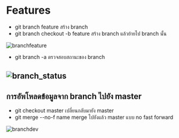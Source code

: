 # Features
* git branch feature	สร้าง branch 
* git branch checkout -b feature    สร้าง branch แล้วย้ายไป branch นั้น

![branchfeature](https://user-images.githubusercontent.com/22350686/35154135-989b00f2-fd5b-11e7-82a0-3e5192dc2c11.PNG)
* git branch -a	ตรวจสอบสถานะของ branch

![branch_status](https://user-images.githubusercontent.com/22350686/35157796-a7062eb2-fd67-11e7-90a1-d5728ba05ed4.PNG)
-------------

## การอัพโหลดข้อมูลจาก branch ไปยัง master
* git checkout master 	เปลี่ยนกลับมายัง master 
* git merge --no-f name	merge ไปยังแล้ว master แบบ no fast forward

![branchdev](https://user-images.githubusercontent.com/22350686/35153749-654bcdc2-fd5a-11e7-9c08-1ffad26364ab.PNG)
